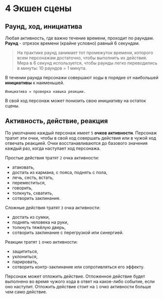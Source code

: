 # 4 Экшен сцены

## Раунд, ход, инициатива

Любая активность, где важно течение времени, проходит по раундам.
**Раунд** - отрезок времени (крайне условно) равный 6 секундам.

>На практике раунд занимает тот промежуток времени, которого всем персонажам достаточно, чтобы выполнить их действия.
>Мера в 6 секунд используется, чтобы раунды легко переводились в минуты: 10 раундов = 1 минута.

В течении раунда персонажи совершают ходы в порядке от наибольшей **инициативы** к наименьшей.

`Инициатива = проверка навыка реакции.`

В свой ход персонаж может понизить свою инициативу на остаток сцены.

## Активность, действие, реакция

По умолчанию каждый персонаж имеет `5` **очков активности**.
Персонаж тратит эти очки, чтобы в свой ход совершать действия или в чужой ход отвечать реакцией.
Очки восстанавливаются до базового значения каждый раз, когда наступает ход персонажа.

Простые действия тратят `2` очка активности: 
- атаковать,
- достать из кармана, с пояса, поднять с пола,
- лечь, сесть, встать,
- переместиться,
- говорить,
- толкнуть, схватить,
- сотворить заклинание.

Сложные действия тратят `3` очка активности: 
- достать из сумки,
- поднять человека на руки,
- толкнуть тяжёлую дверь,
- сотворить заклинание с перегрузкой или синергией.

Реакции тратят `1` очко активности:
- защититься,
- уклониться,
- парировать,
- сотворить контр-заклинание или сопротивляться его эффекту.

Персонаж может отложить действие.
Отложенное действие будет выполнено во время чужого хода в ответ на какое-либо событие, если оно наступит.
Отложить действие стоит на `1` очко активности больше чем само действие.